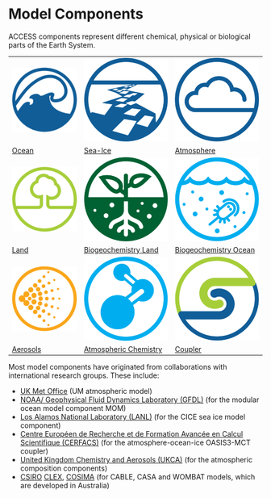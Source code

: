 # Model Components

ACCESS components represent different chemical, physical or biological parts of the Earth System.

<table class="center">
  <tr>
     <td class="logo_cell"><a href="ocean" title="Ocean"><img class="logo_component" src="../assets/component-logos/ACCESS-icon-OCEAN-300x300.png"  alt="Ocean"></a></td>
     <td class="logo_cell"><a href="sea-ice" title="Sea Ice"><img class="logo_component"src="../assets/component-logos/ACCESS-icon-SEA-ICE-300x300.png" alt="Sea Ice"></a></td>
     <td class="logo_cell"><a href="atmosphere" title="Atmosphere"><img class="logo_component"src="../assets/component-logos/ACCESS-icon-ATMOSPHERE-300x300.png" alt="Atmosphere"></a></td>
   </tr> 
  <tr>
     <td class="logo_cell"><a href="ocean" title="Ocean">Ocean</a></td>
     <td class="logo_cell"><a href="sea-ice" title="Sea Ice">Sea-Ice</a></td>
     <td class="logo_cell"><a href="atmosphere" title="Atmosphere">Atmosphere</a></td>
   </tr> 
   <tr>
      <td class="logo_cell"><a href="land" title="Land"><img class="logo_component"src="../assets/component-logos/ACCESS-icon-LAND-SURFACE-300x300.png" alt="Land"
      ></a></td>
      <td class="logo_cell"><a href="bgc_land" title="Biogeochemistry-Land"><img class="logo_component"src="../assets/component-logos/ACCESS-icon-BGC-LAND-300x300.png" alt="Biogeochemistry-Land" ></a></td>
      <td class="logo_cell"><a href="bgc_ocean" title="Biogeochemistry-Ocean"><img class="logo_component"src="../assets/component-logos/ACCESS-icon-BGC-OCEAN-300x300.png" alt="Biogeochemistry-Ocean" ></a></td>
   </tr>
   <tr>
      <td class="logo_cell"><a href="land" title="Land">Land</a></td>
      <td class="logo_cell"><a href="bgc_land" title="Biogeochemistry-Land">Biogeochemistry Land</a></td>
      <td class="logo_cell"><a href="bgc_ocean" title="Biogeochemistry-Ocean">Biogeochemistry Ocean</a></td>
   </tr>
   <tr>
      <td class="logo_cell"><a href="aerosols_atmospheric_chemistry" title="Aerosols"><img class="logo_component"src="../assets/component-logos/ACCESS-icon-AEROSOLS-300x300.png" alt="Aerosols" ></a></td>
      <td class="logo_cell"><a href="aerosols_atmospheric_chemistry" title="Atmospheric Chemistry"><img class="logo_component"src="../assets/component-logos/ACCESS-icon-ATMOSPHERIC-CHEMISTRY-300x300.png" alt="Chemistry-Atmosphere" ></a></td>
      <td class="logo_cell"><a href="coupler" title="Coupler"><img class="logo_component"src="../assets/component-logos/ACCESS-icon-COUPLER-300x300.png" alt="Coupler" ></a></td>
    </tr>
   <tr>
      <td class="logo_cell"><a href="aerosols_atmospheric_chemistry" title="Aerosols">Aerosols</a></td>
      <td class="logo_cell"><a href="aerosols_atmospheric_chemistry" title="Atmospheric Chemistry">Atmospheric Chemistry</a></td>
      <td class="logo_cell"><a href="coupler" title="Coupler">Coupler</a></td>
    </tr>
</table>


Most model components have originated from collaborations with international research groups. These include:

- [UK Met Office][met-office-web] (UM atmospheric model)
- [NOAA/ Geophysical Fluid Dynamics Laboratory (GFDL)][noaa-gfdl-web] (for the modular ocean model component MOM)
- [Los Alamos National Laboratory (LANL)][lanl-web] (for the CICE sea ice model component)
- [Centre Européen de Recherche et de Formation Avancée en Calcul Scientifique (CERFACS)][cerfacs-web] (for the atmosphere-ocean-ice OASIS3-MCT coupler)
- [United Kingdom Chemistry and Aerosols (UKCA)][ukca-web] (for the atmospheric composition components)
- [CSIRO][csiro-web] [CLEX][clex-web], [COSIMA][cosima-web] (for CABLE, CASA and WOMBAT models, which are developed in Australia)

[met-office-web]: https://www.metoffice.gov.uk/
[noaa-gfdl-web]: https://www.gfdl.noaa.gov/
[lanl-web]: https://www.lanl.gov/
[cerfacs-web]: https://cerfacs.fr/en/
[ukca-web]: https://www.ukca.ac.uk/
[csiro-web]: https://www.csiro.au/
[clex-web]: https://www.climateextremes.org.au/
[cosima-web]: http://www.cosima.org.au/

